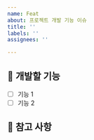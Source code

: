 ```yaml
---
name: Feat
about: 프로젝트 개발 기능 이슈
title: ''
labels: ''
assignees: ''

---
```


## 💎 개발할 기능

<!-- 어떤 기능을 구현할지 알려주세요. -->

- [ ] 기능 1
- [ ] 기능 2

## 📖 참고 사항

<!-- 레퍼런스, 스크린샷 등을 넣어 주세요. -->
